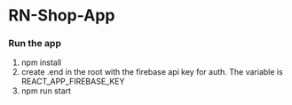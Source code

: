 # RN-Shop-App

### Run the app

1. npm install
2. create .end in the root with the firebase api key for auth. The variable is REACT_APP_FIREBASE_KEY
3. npm run start
